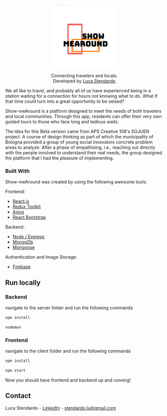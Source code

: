 <div id="top"></div>

<!-- PROJECT LOGO -->
<br />
<div align="center">
  <a href="https://heazy.studio/">
    <img src="./client/src/assets/logoSmA.png" alt="Logo" width="200" height="200">
  </a>

  <p align="center">
    Connecting travelers and locals.
    <br/>
    Developed by <a href="https://www.linkedin.com/in/luca-stendardo/?locale=en_US">Luca Stendardo</a>
    <br/>
  </p>
</div>

We all like to travel, and probably all of us have experienced being in a
station waiting for a connection for hours not knowing what to do.
What if that time could turn into a great opportunity to be seized?

Show-meAround is a platform designed to meet the needs of both travelers
and local communities. Through this app, residents can offer
their very own guided tours to those who face long and tedious waits.

The idea for this Beta version came from APS Creative 108's SOJUEN project. A course
of design thinking as part of which the municipality of Bologna provided a group of young
social innovators concrete problem areas to analyze. After a phase of empathising, i.e., reaching out
directly with the people involved to understand their real needs, the group designed the platform that
I had the pleasure of implementing.

### Built With

Show-meAround was created by using the following awesome tools:

Frontend:<br/>

- [React.js](https://reactjs.org/)
- [Redux Toolkit](https://redux-toolkit.js.org/)
- [Axios](https://axios-http.com/docs/intro)
- [React Bootstrap](https://react-bootstrap.github.io/)

Backend:<br/>

- [Node / Express](https://expressjs.com/)
- [MongoDb](https://www.mongodb.com/)
- [Mongoose](https://mongoosejs.com/)

Authentication and Image Storage:

- [Firebase](https://firebase.google.com/)

## Run locally

### Backend

navigate to the server folder and run the following commands

```bash
npm install
```

```bash
nodemon
```

### Frontend

navigate to the client folder and run the following commands

```bash
npm install
```

```bash
npm start
```

Now you should have frontend and backend up and running!

## Contact

Luca Stendardo - [LinkedIn](https://www.linkedin.com/in/luca-stendardo/?locale=en_US) - stendardo.lu@gmail.com
